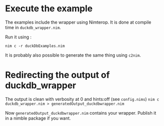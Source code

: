 # Execute the example

The examples include the wrapper using Nimterop. It is done at compile time in ``duckdb_wrapper.nim``.

Run it using : 

``nim c -r duckDbExamples.nim``

It is probably also possible to generate the same thing using ``c2nim``.

# Redirecting the output of duckdb_wrapper

The output is clean with verbosity at 0 and hints:off (see ``config.nims``)
``nim c duckdb_wrapper.nim > generatedOutput_duckdbwrapper.nim``

Now ``generatedOutput_duckdbwrapper.nim`` contains your wrapper. Publish it in a nimble package if you want.


